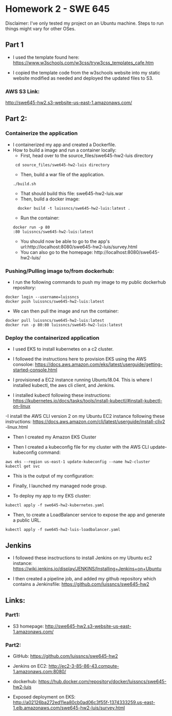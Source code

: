 # Homework 2 - SWE 645
Disclaimer: I've only tested my project on an Ubuntu machine. Steps to run things might vary for other OSes.

## Part 1
* I used the template found here: <https://www.w3schools.com/w3css/tryw3css_templates_cafe.htm>

* I copied the template code from the w3schools website into my static website modified as needed and deployed the updated files to S3.

### AWS S3 Link:
http://swe645-hw2.s3-website-us-east-1.amazonaws.com/


## Part 2:
### Containerize the application
- I containerized my app and created a Dockerfile.
- How to build a image and run a container locally:
  - First, head over to the source_files/swe645-hw2-luis directory
  ```
   cd source_files/swe645-hw2-luis directory
   ```
  - Then, build a war file of the application.
  ```
  ./build.sh
  ```
  - That should build this file: swe645-hw2-luis.war
  - Then, build a docker image:
  ```
    docker build -t luissncs/swe645-hw2-luis:latest .
  ```
  - Run the container:
  ```
  docker run -p 80
  :80 luissncs/swe645-hw2-luis:latest
  ```
  - You should now be able to go to the app's url:http://localhost:8080/swe645-hw2-luis/survey.html
  - You can also go to the homepage: http://localhost:8080/swe645-hw2-luis/

### Pushing/Pulling image to/from dockerhub:
- I run the following commands to push my image to my public dockerhub repository:
```
docker login --username=luissncs
docker push luissncs/swe645-hw2-luis:latest
```
- We can then pull the image and run the container:
```
docker pull luissncs/swe645-hw2-luis:latest
docker run -p 80:80 luissncs/swe645-hw2-luis:latest
```

### Deploy the containerized application
  - I used EKS to install kubernetes on a c2 cluster.
  - I followed the instructions here to provision EKS using the AWS consoloe:
  https://docs.aws.amazon.com/eks/latest/userguide/getting-started-console.html

  - I provisioned a EC2 instance running Ubuntu18.04. This is where I installed kubectl, the aws cli client, and Jenkins.

  - I installed kubectl following these instructions:
  https://kubernetes.io/docs/tasks/tools/install-kubectl/#install-kubectl-on-linux

  -I install the AWS CLI version 2 on my Ubuntu EC2 instance following these instructions:
  https://docs.aws.amazon.com/cli/latest/userguide/install-cliv2
  -linux.html

  - Then I created my Amazon EKS Cluster

  - Then I created a kubeconfig file for my cluster with the AWS CLI update-kubeconfig command:
  ```- S3 homepage:
  aws eks --region us-east-1 update-kubeconfig --name hw2-cluster
  kubectl get svc
  ```
  - This is the output of my configuration:

  - Finally, I launched my managed node group.

  - To deploy my app to my EKS cluster:
  ```
  kubectl apply -f swe645-hw2-kubernetes.yaml
  ```

  - Then, to create a LoadBalancer service to expose the app and generate a public URL.
  ```
  kubectl apply -f swe645-hw2-luis-loadbalancer.yaml
  ```

## Jenkins
  - I followed these insctructions to install Jenkins on my Ubuntu ec2 instance:
  https://wiki.jenkins.io/display/JENKINS/Installing+Jenkins+on+Ubuntu

  - I then created a pipeline job, and added my github repository which contains a Jenkinsfile:
  https://github.com/luissncs/swe645-hw2

## Links:
### Part1:
- S3 homepage:
http://swe645-hw2.s3-website-us-east-1.amazonaws.com/

### Part2:
- GitHub:
https://github.com/luissncs/swe645-hw2
- Jenkins on EC2:
http://ec2-3-85-86-43.compute-1.amazonaws.com:8080/
- dockerhub:
https://hub.docker.com/repository/docker/luissncs/swe645-hw2-luis

- Exposed deployment on EKS:
http://a02126ba272ed11ea80cb0ad06c3f55f-1374333259.us-east-1.elb.amazonaws.com/swe645-hw2-luis/survey.html
